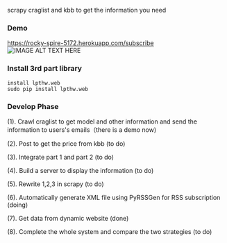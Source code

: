 

scrapy craglist and kbb to get the information you need

### Demo

https://rocky-spire-5172.herokuapp.com/subscribe
![IMAGE ALT TEXT HERE](https://lh3.googleusercontent.com/-OtvaZMJViLs/VOy_lkCp6XI/AAAAAAAAAUc/ZJuV9RqdQCA/w532-h295/Project.png)

### Install 3rd part library

```
install lpthw.web 
sudo pip install lpthw.web
```   

### Develop Phase

  (1).  Crawl craglist to get model and other information and send the information to users's emails（there is a demo now)

  (2).  Post to get the price from kbb (to do)

  (3).  Integrate part 1 and part 2 (to do)

  (4).  Build a server to display the information (to do)

  (5).  Rewrite 1,2,3 in scrapy (to do)
  
  (6).  Automatically generate XML file using PyRSSGen for RSS subscription (doing)
  
  (7).  Get data from dynamic website (done)

  (8).  Complete the whole system and compare the two strategies (to do)

